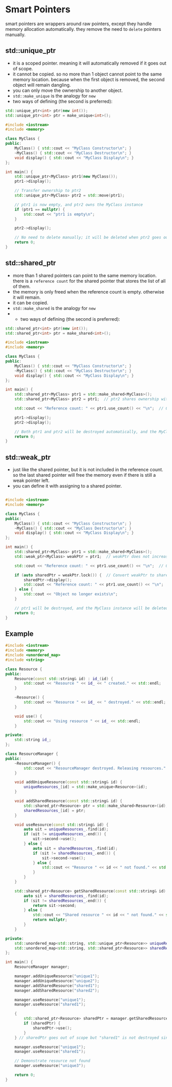 # Smart Pointers
smart pointers are wrappers around raw pointers, except they handle memory allocation automatically. they remove the need to `delete` pointers manually.

## std::unique_ptr
- it is a scoped pointer. meaning it will automatically removed if it goes out of scope.
- it cannot be copied. so no more than 1 object cannot point to the same memory location. because when the first object is removed, the second object will remain dangling.
- you can only move the ownership to another object.
- `std::make_unique` is the analogy for `new`
- two ways of defining (the second is preferred):
```cpp
std::unique_ptr<int> ptr(new int());
std::unique_ptr<int> ptr = make_unique<int>();
```
```cpp
#include <iostream>
#include <memory>  

class MyClass {
public:
    MyClass() { std::cout << "MyClass Constructor\n"; }
    ~MyClass() { std::cout << "MyClass Destructor\n"; }
    void display() { std::cout << "MyClass Display\n"; }
};

int main() {
    std::unique_ptr<MyClass> ptr1(new MyClass());
    ptr1->display();

    // Transfer ownership to ptr2
    std::unique_ptr<MyClass> ptr2 = std::move(ptr1);

    // ptr1 is now empty, and ptr2 owns the MyClass instance
    if (ptr1 == nullptr) {
        std::cout << "ptr1 is empty\n";
    }

    ptr2->display();

    // No need to delete manually; it will be deleted when ptr2 goes out of scope
    return 0;
}

```
## std::shared_ptr
- more than 1 shared pointers can point to the same memory location. there is a `reference count` for the shared pointer that stores the list of all of them. 
- the memory is only freed when the reference count is empty. otherwise it will remain.
- it can be copied.
- `std::make_shared` is the analogy for `new`
- - two ways of defining (the second is preferred):
```cpp
std::shared_ptr<int> ptr(new int());
std::shared_ptr<int> ptr = make_shared<int>();
```
```cpp
#include <iostream>
#include <memory>

class MyClass {
public:
    MyClass() { std::cout << "MyClass Constructor\n"; }
    ~MyClass() { std::cout << "MyClass Destructor\n"; }
    void display() { std::cout << "MyClass Display\n"; }
};

int main() {
    std::shared_ptr<MyClass> ptr1 = std::make_shared<MyClass>();
    std::shared_ptr<MyClass> ptr2 = ptr1;  // ptr2 shares ownership with ptr1

    std::cout << "Reference count: " << ptr1.use_count() << "\n";  // Output: 2

    ptr1->display();
    ptr2->display();

    // Both ptr1 and ptr2 will be destroyed automatically, and the MyClass instance will be deleted
    return 0;
}

```
## std::weak_ptr
- just like the shared pointer, but it is not included in the reference count. so the last shared pointer will free the memory even if there is still a weak pointer left.
- you can define it with assigning to a shared pointer.
```cpp

#include <iostream>
#include <memory>

class MyClass {
public:
    MyClass() { std::cout << "MyClass Constructor\n"; }
    ~MyClass() { std::cout << "MyClass Destructor\n"; }
    void display() { std::cout << "MyClass Display\n"; }
};

int main() {
    std::shared_ptr<MyClass> ptr1 = std::make_shared<MyClass>();
    std::weak_ptr<MyClass> weakPtr = ptr1;  // weakPtr does not increase the reference count

    std::cout << "Reference count: " << ptr1.use_count() << "\n";  // Output: 1

    if (auto sharedPtr = weakPtr.lock()) {  // Convert weakPtr to sharedPtr if the object still exists
        sharedPtr->display();
        std::cout << "Reference count: " << ptr1.use_count() << "\n";  // Output: 2
    } else {
        std::cout << "Object no longer exists\n";
    }

    // ptr1 will be destroyed, and the MyClass instance will be deleted
    return 0;
}
```
## Example
```cpp
#include <iostream>
#include <memory>
#include <unordered_map>
#include <string>

class Resource {
public:
    Resource(const std::string& id) : id_(id) {
        std::cout << "Resource " << id_ << " created." << std::endl;
    }

    ~Resource() {
        std::cout << "Resource " << id_ << " destroyed." << std::endl;
    }

    void use() {
        std::cout << "Using resource " << id_ << std::endl;
    }

private:
    std::string id_;
};

class ResourceManager {
public:
    ~ResourceManager() {
        std::cout << "ResourceManager destroyed. Releasing resources." << std::endl;
    }

    void addUniqueResource(const std::string& id) {
        uniqueResources_[id] = std::make_unique<Resource>(id);
    }

    void addSharedResource(const std::string& id) {
        std::shared_ptr<Resource> ptr = std::make_shared<Resource>(id);
        sharedResources_[id] = ptr;
    }

    void useResource(const std::string& id) {
        auto uit = uniqueResources_.find(id);
        if (uit != uniqueResources_.end()) {
            uit->second->use();
        } else {
            auto sit = sharedResources_.find(id);
            if (sit != sharedResources_.end()) {
                sit->second->use();
            } else {
                std::cout << "Resource " << id << " not found." << std::endl;
            }
        }
    }

    std::shared_ptr<Resource> getSharedResource(const std::string& id) {
        auto sit = sharedResources_.find(id);
        if (sit != sharedResources_.end()) {
            return sit->second;
        } else {
            std::cout << "Shared resource " << id << " not found." << std::endl;
            return nullptr;
        }
    }

private:
    std::unordered_map<std::string, std::unique_ptr<Resource>> uniqueResources_;
    std::unordered_map<std::string, std::shared_ptr<Resource>> sharedResources_;
};

int main() {
    ResourceManager manager;

    manager.addUniqueResource("unique1");
    manager.addUniqueResource("unique2");
    manager.addSharedResource("shared1");
    manager.addSharedResource("shared2");

    manager.useResource("unique1");
    manager.useResource("shared1");

    {
        std::shared_ptr<Resource> sharedPtr = manager.getSharedResource("shared1");
        if (sharedPtr) {
            sharedPtr->use();
        }
    } // sharedPtr goes out of scope but "shared1" is not destroyed since manager still holds a shared pointer

    manager.useResource("unique1");
    manager.useResource("shared1");

    // Demonstrate resource not found
    manager.useResource("unique3");

    return 0;
}
```
